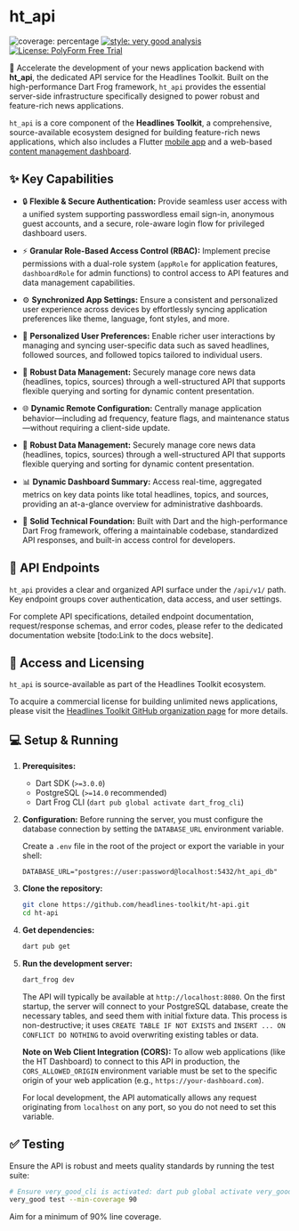# ht_api

![coverage: percentage](https://img.shields.io/badge/coverage-xx-green)
[![style: very good analysis](https://img.shields.io/badge/style-very_good_analysis-B22C89.svg)](https://pub.dev/packages/very_good_analysis)
[![License: PolyForm Free Trial](https://img.shields.io/badge/License-PolyForm%20Free%20Trial-blue)](https://polyformproject.org/licenses/free-trial/1.0.0)

🚀 Accelerate the development of your news application backend with **ht_api**, the
dedicated API service for the Headlines Toolkit. Built on the high-performance
Dart Frog framework, `ht_api` provides the essential server-side infrastructure
specifically designed to power robust and feature-rich news applications.

`ht_api` is a core component of the **Headlines Toolkit**, a comprehensive,
source-available ecosystem designed for building feature-rich news
applications, which also includes a Flutter [mobile app](https://github.com/headlines-toolkit/ht-main) and a web-based [content
management dashboard](https://github.com/headlines-toolkit/ht-dashboard).

## ✨ Key Capabilities

*   🔒 **Flexible & Secure Authentication:** Provide seamless user access with
    a unified system supporting passwordless email sign-in, anonymous guest
    accounts, and a secure, role-aware login flow for privileged dashboard
    users.

*   ⚡️ **Granular Role-Based Access Control (RBAC):** Implement precise
    permissions with a dual-role system (`appRole` for application features,
    `dashboardRole` for admin functions) to control access to API features
    and data management capabilities.

*   ⚙️ **Synchronized App Settings:** Ensure a consistent and personalized user
    experience across devices by effortlessly syncing application preferences
    like theme, language, font styles, and more.

*   👤 **Personalized User Preferences:** Enable richer user interactions by
    managing and syncing user-specific data such as saved headlines, followed
    sources, and followed topics tailored to individual users.

*   💾 **Robust Data Management:** Securely manage core news data (headlines,
    topics, sources) through a well-structured API that supports flexible
    querying and sorting for dynamic content presentation.

*   🌐 **Dynamic Remote Configuration:** Centrally manage application
    behavior—including ad frequency, feature flags, and maintenance status—without
    requiring a client-side update.

*   💾 **Robust Data Management:** Securely manage core news data (headlines,
    topics, sources) through a well-structured API that supports flexible
    querying and sorting for dynamic content presentation.

*   📊 **Dynamic Dashboard Summary:** Access real-time, aggregated metrics on
    key data points like total headlines, topics, and sources, providing
    an at-a-glance overview for administrative dashboards.

*   🔧 **Solid Technical Foundation:** Built with Dart and the high-performance
    Dart Frog framework, offering a maintainable codebase, standardized API
    responses, and built-in access control for developers.

## 🔌 API Endpoints

`ht_api` provides a clear and organized API surface under the `/api/v1/` path.
Key endpoint groups cover authentication, data access, and user settings.

For complete API specifications, detailed endpoint documentation,
request/response schemas, and error codes, please refer to the dedicated
documentation website [todo:Link to the docs website].

## 🔑 Access and Licensing

`ht_api` is source-available as part of the Headlines Toolkit ecosystem.

To acquire a commercial license for building unlimited news applications, please visit 
the [Headlines Toolkit GitHub organization page](https://github.com/headlines-toolkit)
for more details.

## 💻 Setup & Running

1.  **Prerequisites:**
    *   Dart SDK (`>=3.0.0`)
    *   PostgreSQL (`>=14.0` recommended)
    *   Dart Frog CLI (`dart pub global activate dart_frog_cli`)

2.  **Configuration:**
    Before running the server, you must configure the database connection by
    setting the `DATABASE_URL` environment variable.

    Create a `.env` file in the root of the project or export the variable in
    your shell:
    ```
    DATABASE_URL="postgres://user:password@localhost:5432/ht_api_db"
    ```

3.  **Clone the repository:**
    ```bash
    git clone https://github.com/headlines-toolkit/ht-api.git
    cd ht-api
    ```
4.  **Get dependencies:**
    ```bash
    dart pub get
    ```
5.  **Run the development server:**
    ```bash
    dart_frog dev
    ```
    The API will typically be available at `http://localhost:8080`. On the
    first startup, the server will connect to your PostgreSQL database, create the
    necessary tables, and seed them with initial fixture data. This process is
    non-destructive; it uses `CREATE TABLE IF NOT EXISTS` and `INSERT ... ON
    CONFLICT DO NOTHING` to avoid overwriting existing tables or data.


    **Note on Web Client Integration (CORS):** To allow web applications (like
    the HT Dashboard) to connect to this API in production, the
    `CORS_ALLOWED_ORIGIN` environment variable must be set to the specific
    origin of your web application (e.g., `https://your-dashboard.com`).

    For local development, the API automatically allows any request
    originating from `localhost` on any port, so you do not need to set this
    variable.

## ✅ Testing

Ensure the API is robust and meets quality standards by running the test suite:

```bash
# Ensure very_good_cli is activated: dart pub global activate very_good_cli
very_good test --min-coverage 90
```

Aim for a minimum of 90% line coverage.
